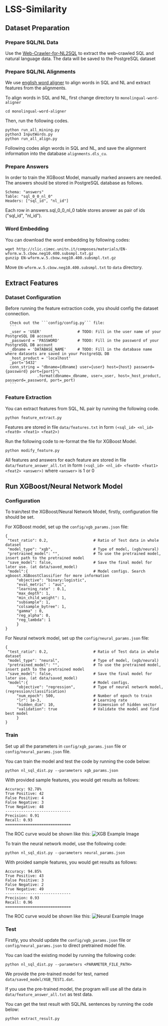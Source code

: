 # LSS-Similarity

## Dataset Preparation

### Prepare SQL/NL Data

   Use the [Web-Crawler-for-NL2SQL](https://github.com/postech-db-lab-starlab/Web-Crawler-for-NL2SQL) to extract the web-crawled SQL and natural language data. The data will be saved to the PostgreSQL dataset

### Prepare SQL/NL Alignments

   We use [english word aligner](https://github.com/FerreroJeremy/monolingual-word-aligner) to align words in SQL and NL and extract features from the alignments.
   
   To align words in SQL and NL, first change directory to ```monolingual-word-aligner```
   ```
   cd monolingual-word-aligner
   ```

   Then, run the following codes.
   ```
   python run_all_mining.py
   python3 InputWords.py
   python run_all_align.py
   ```

   Following codes align words in SQL and NL, and save the alignment information into the database ```alignments.dls_cu```.

### Prepare Answers

   In order to train the XGBoost Model, manually marked answers are needed. The answers should be stored in PostgreSQL database as follows.
   ```
   Schema: "answers"
   Table: "sql_0_0_nl_0"
   Headers: ["sql_id", "nl_id"]
   ```
   Each row in answers.sql_0_0_nl_0 table stores answer as pair of ids ("sql_id", "nl_id").

### Word Embedding

   You can download the word embedding by following codes:
   ```
   wget http://clic.cimec.unitn.it/composes/materials/EN-wform.w.5.cbow.neg10.400.subsmpl.txt.gz
   gunzip EN-wform.w.5.cbow.neg10.400.subsmpl.txt.gz
   ```

   Move ```EN-wform.w.5.cbow.neg10.400.subsmpl.txt``` to ```data``` directory.

## Extract Features

### Dataset Configuration

   Before running the feature extraction code, you should config the dataset connection.

      Check out the ```config/config.py``` file:
      ```
      _user = 'USER'                # TODO: Fill in the user name of your PostgreSQL DB account
      _password = 'PASSWORD'        # TODO: Fill in the password of your PostgreSQL DB account
      _dbname = 'DATABASE_NAME'     # TODO: Fill in the database name where datasets are saved in your PostgreSQL DB 
      _host_product = 'localhost'
      _port='5432'
      conn_string = "dbname={dbname} user={user} host={host} password={password} port={port}"\
                  .format(dbname=_dbname, user=_user, host=_host_product, password=_password, port=_port)
      ```

### Feature Extraction

   You can extract features from SQL, NL pair by running the following code.
   ```
   python feature_extract.py
   ```
   Features are stored in file ```data/features.txt``` in form ```(<sql_id> <nl_id> <feat0> <feat1> <feat2>)```

   Run the following code to re-format the file for XGBoost Model.
   ```
   python modify_feature.py
   ```

   All features and answers for each feature are stored in file ```data/feature_answer_all.txt``` in form ```(<sql_id> <nl_id> <feat0> <feat1> <feat2> <answer>)``` where ```<answer>``` is 1 or 0

## Run XGBoost/Neural Network Model

### Configuration

   To train/test the XGBoost/Neural Network Model, firstly, configuration file should be set.

   For XGBoost model, set up the ```config/xgb_params.json``` file:
   ```
   {
    "test_ratio": 0.2,                    # Ratio of Test data in whole dataset
    "model_type": "xgb",                  # Type of model, (xgb/neural)
    "pretrained_model": "",               # To use the pretrained model, insert path to the pretrained model
    "save_model": false,                  # Save the final model for later use. (at data/saved_model)
    "model":{                             # Model configs. Search xgboost.XGBoostClassifier for more information
        "objective": "binary:logistic",   
        "eval_metric" : "auc",            
        "learning_rate" : 0.1,
        "max_depth": 1,
        "min_child_weight": 1,
        "subsample": 1,
        "colsample_bytree": 1,
        "gamma" : 0,
        "reg_alpha": 0,
        "reg_lambda": 1
        }
   }
   ```

   For Neural network model, set up the ```config/neural_params.json``` file:
   ```
   {
    "test_ratio": 0.2,                    # Ratio of Test data in whole dataset
    "model_type": "neural",               # Type of model, (xgb/neural)
    "pretrained_model": "",               # To use the pretrained model, insert path to the pretrained model
    "save_model": false,                  # Save the final model for later use. (at data/saved_model)
    "model":{                             # Model configs.
        "objective": "regression",        # Type of neural network model, (regression/classification)
        "num_epoch": 500,                 # Number of epoch to train
        "lr": 1e-3,                       # Learning rate
        "hidden_dim": 10,                 # Dimension of hidden vector
        "validation": true                # Validate the model and find best model
        }
   }
   ```


### Train

   Set up all the parameters in ```config/xgb_params.json``` file or ```config/neural_params.json``` file.

   You can train the model and test the code by running the code below:
   ```
   python nl_sql_dist.py --parameters xgb_params.json
   ```

   With provided sample features, you would get results as follows:
   ```
   Accuracy: 92.78%
   True Positive: 42
   False Positive: 4
   False Negative: 3
   True Negative: 48
   -----------------------------
   Precision: 0.91
   Recall: 0.93
   =============================
   ```
   The ROC curve would be shown like this:
   ![XGB Example Image](examples/xgb.png)

   To train the neural network model, use the following code:
   ```
   python nl_sql_dist.py --parameters neural_params.json
   ```

   With proided sample features, you would get results as follows:
   ```
   Accuracy: 94.85%
   True Positive: 43
   False Positive: 3
   False Negative: 2
   True Negative: 49
   -----------------------------
   Precision: 0.93
   Recall: 0.96
   =============================
   ```
   The ROC curve would be shown like this:
   ![Neural Example Image](examples/neural.png)

### Test

   Firstly, you should update the ```config/xgb_params.json``` file or ```config/neural_params.json``` to direct pretrained model file.

   You can load the existing model by running the following code:
   ```
   python nl_sql_dist.py --parameters <PARAMETER_FILE_PATH>
   ```
   We provide the pre-trained model for test, named ```data/saved_model/XGB_TEST1.dat```.

   If you use the pre-trained model, the program will use all the data in ```data/feature_answer_all.txt``` as test data.

   You can get the test result with SQL/NL sentences by running the code below:
   ```
   python extract_result.py
   ```